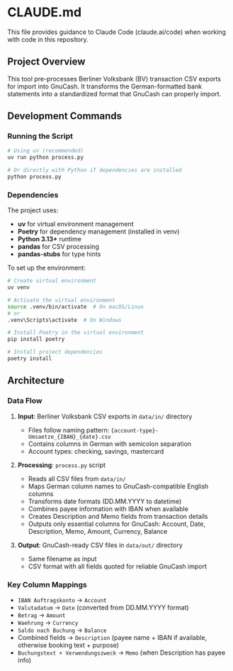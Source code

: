 # CLAUDE.md

This file provides guidance to Claude Code (claude.ai/code) when working with code in this repository.

## Project Overview

This tool pre-processes Berliner Volksbank (BV) transaction CSV exports for import into GnuCash. It transforms the German-formatted bank statements into a standardized format that GnuCash can properly import.

## Development Commands

### Running the Script
```bash
# Using uv (recommended)
uv run python process.py

# Or directly with Python if dependencies are installed
python process.py
```

### Dependencies
The project uses:
- **uv** for virtual environment management
- **Poetry** for dependency management (installed in venv)
- **Python 3.13+** runtime
- **pandas** for CSV processing
- **pandas-stubs** for type hints

To set up the environment:
```bash
# Create virtual environment
uv venv

# Activate the virtual environment
source .venv/bin/activate  # On macOS/Linux
# or
.venv\Scripts\activate  # On Windows

# Install Poetry in the virtual environment
pip install poetry

# Install project dependencies
poetry install
```

## Architecture

### Data Flow
1. **Input**: Berliner Volksbank CSV exports in `data/in/` directory
   - Files follow naming pattern: `{account-type}-Umsaetze_{IBAN}_{date}.csv`
   - Contains columns in German with semicolon separation
   - Account types: checking, savings, mastercard

2. **Processing**: `process.py` script
   - Reads all CSV files from `data/in/`
   - Maps German column names to GnuCash-compatible English columns
   - Transforms date formats (DD.MM.YYYY to datetime)
   - Combines payee information with IBAN when available
   - Creates Description and Memo fields from transaction details
   - Outputs only essential columns for GnuCash: Account, Date, Description, Memo, Amount, Currency, Balance

3. **Output**: GnuCash-ready CSV files in `data/out/` directory
   - Same filename as input
   - CSV format with all fields quoted for reliable GnuCash import

### Key Column Mappings
- `IBAN Auftragskonto` → `Account`
- `Valutadatum` → `Date` (converted from DD.MM.YYYY format)
- `Betrag` → `Amount`
- `Waehrung` → `Currency`
- `Saldo nach Buchung` → `Balance`
- Combined fields → `Description` (payee name + IBAN if available, otherwise booking text + purpose)
- `Buchungstext + Verwendungszweck` → `Memo` (when Description has payee info)